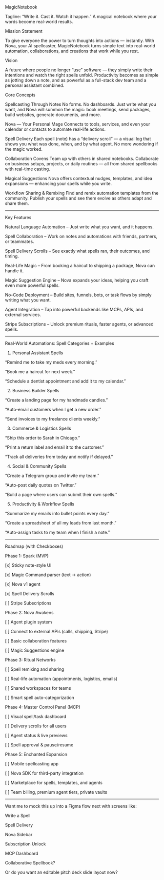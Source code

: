 MagicNotebook

Tagline:
“Write it. Cast it. Watch it happen.”
A magical notebook where your words become real-world results.



Mission Statement

To give everyone the power to turn thoughts into actions — instantly. With Nova, your AI spellcaster, MagicNotebook turns simple text into real-world automation, collaborations, and creations that work while you rest.



Vision

A future where people no longer “use” software — they simply write their intentions and watch the right spells unfold. Productivity becomes as simple as jotting down a note, and as powerful as a full-stack dev team and a personal assistant combined.



Core Concepts

Spellcasting Through Notes
No forms. No dashboards. Just write what you want, and Nova will summon the magic: book meetings, send packages, build websites, generate documents, and more.

Nova — Your Personal Mage
Connects to tools, services, and even your calendar or contacts to automate real-life actions.

Spell Delivery
Each spell (note) has a “delivery scroll” — a visual log that shows you what was done, when, and by what agent. No more wondering if the magic worked.

Collaboration Covens
Team up with others in shared notebooks. Collaborate on business setups, projects, or daily routines — all from shared spellbooks with real-time casting.

Magical Suggestions
Nova offers contextual nudges, templates, and idea expansions — enhancing your spells while you write.

Workflow Sharing & Remixing
Find and remix automation templates from the community. Publish your spells and see them evolve as others adapt and share them.


---

Key Features

Natural Language Automation – Just write what you want, and it happens.

Spell Collaboration – Work on notes and automations with friends, partners, or teammates.

Spell Delivery Scrolls – See exactly what spells ran, their outcomes, and timing.

Real-Life Magic – From booking a haircut to shipping a package, Nova can handle it.

Magic Suggestion Engine – Nova expands your ideas, helping you craft even more powerful spells.

No-Code Deployment – Build sites, funnels, bots, or task flows by simply writing what you want.

Agent Integration – Tap into powerful backends like MCPs, APIs, and external services.

Stripe Subscriptions – Unlock premium rituals, faster agents, or advanced spells.



---

Real-World Automations: Spell Categories + Examples

1. Personal Assistant Spells

“Remind me to take my meds every morning.”

“Book me a haircut for next week.”

“Schedule a dentist appointment and add it to my calendar.”


2. Business Builder Spells

“Create a landing page for my handmade candles.”

“Auto-email customers when I get a new order.”

“Send invoices to my freelance clients weekly.”


3. Commerce & Logistics Spells

“Ship this order to Sarah in Chicago.”

“Print a return label and email it to the customer.”

“Track all deliveries from today and notify if delayed.”


4. Social & Community Spells

“Create a Telegram group and invite my team.”

“Auto-post daily quotes on Twitter.”

“Build a page where users can submit their own spells.”


5. Productivity & Workflow Spells

“Summarize my emails into bullet points every day.”

“Create a spreadsheet of all my leads from last month.”

“Auto-assign tasks to my team when I finish a note.”



---

Roadmap (with Checkboxes)

Phase 1: Spark (MVP)

[x] Sticky note-style UI

[x] Magic Command parser (text → action)

[x] Nova v1 agent

[x] Spell Delivery Scrolls

[ ] Stripe Subscriptions


Phase 2: Nova Awakens

[ ] Agent plugin system

[ ] Connect to external APIs (calls, shipping, Stripe)

[ ] Basic collaboration features

[ ] Magic Suggestions engine


Phase 3: Ritual Networks

[ ] Spell remixing and sharing

[ ] Real-life automation (appointments, logistics, emails)

[ ] Shared workspaces for teams

[ ] Smart spell auto-categorization


Phase 4: Master Control Panel (MCP)

[ ] Visual spell/task dashboard

[ ] Delivery scrolls for all users

[ ] Agent status & live previews

[ ] Spell approval & pause/resume


Phase 5: Enchanted Expansion

[ ] Mobile spellcasting app

[ ] Nova SDK for third-party integration

[ ] Marketplace for spells, templates, and agents

[ ] Team billing, premium agent tiers, private vaults



---

Want me to mock this up into a Figma flow next with screens like:

Write a Spell

Spell Delivery

Nova Sidebar

Subscription Unlock

MCP Dashboard

Collaborative Spellbook?


Or do you want an editable pitch deck slide layout now?

